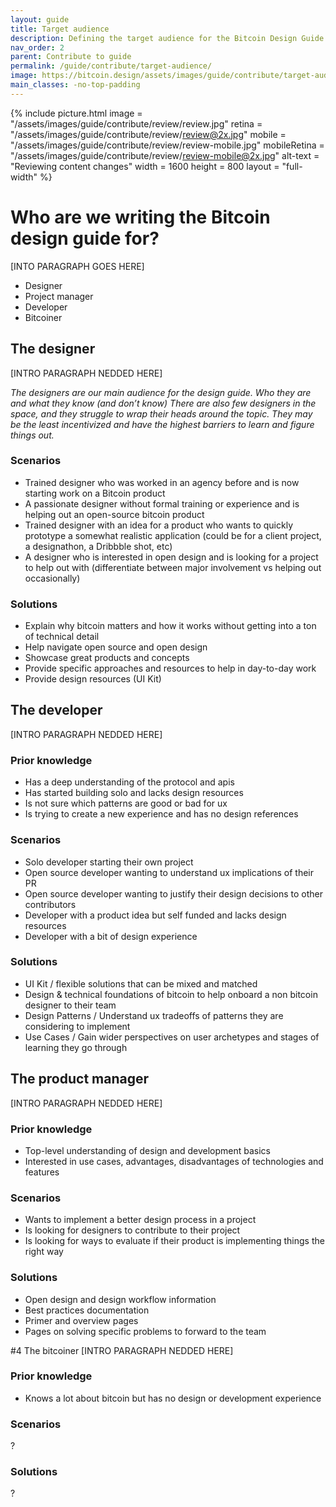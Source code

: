 ```yaml
---
layout: guide
title: Target audience
description: Defining the target audience for the Bitcoin Design Guide
nav_order: 2
parent: Contribute to guide
permalink: /guide/contribute/target-audience/
image: https://bitcoin.design/assets/images/guide/contribute/target-audience/target-audience-preview.jpg
main_classes: -no-top-padding
---
```


{% include picture.html
   image = "/assets/images/guide/contribute/review/review.jpg"
   retina = "/assets/images/guide/contribute/review/review@2x.jpg"
   mobile = "/assets/images/guide/contribute/review/review-mobile.jpg"
   mobileRetina = "/assets/images/guide/contribute/review/review-mobile@2x.jpg"
   alt-text = "Reviewing content changes"
   width = 1600
   height = 800
   layout = "full-width"
%}

# Who are we writing the Bitcoin design guide for?

[INTO PARAGRAPH GOES HERE]

- Designer
- Project manager
- Developer
- Bitcoiner

## The designer
[INTRO PARAGRAPH NEDDED HERE]

*The designers are our main audience for the design guide.
Who they are and what they know (and don’t know) There are also few designers in the space, and they struggle to wrap their heads around the topic. They may be the least incentivized and have the highest barriers to learn and figure things out.*

### Scenarios

- Trained designer who was worked in an agency before and is now starting work on a Bitcoin product
- A passionate designer without formal training or experience and is helping out an open-source bitcoin product
- Trained designer with an idea for a product who wants to quickly prototype a somewhat realistic application (could be for a client project, a designathon, a Dribbble shot, etc)
- A designer who is interested in open design and is looking for a project to help out with (differentiate between major involvement vs helping out occasionally)

### Solutions

- Explain why bitcoin matters and how it works without getting into a ton of technical detail
- Help navigate open source and open design
- Showcase great products and concepts
- Provide specific approaches and resources to help in day-to-day work
- Provide design resources (UI Kit)

## The developer
[INTRO PARAGRAPH NEDDED HERE]

### Prior knowledge

- Has a deep understanding of the protocol and apis
- Has started building solo and lacks design resources
- Is not sure which patterns are good or bad for ux
- Is trying to create a new experience and has no design references

### Scenarios

- Solo developer starting their own project
- Open source developer wanting to understand ux implications of their PR
- Open source developer wanting to justify their design decisions to other contributors
- Developer with a product idea but self funded and lacks design resources
- Developer with a bit of design experience

### Solutions

- UI Kit / flexible solutions that can be mixed and matched
- Design & technical foundations of bitcoin to help onboard a non bitcoin designer to their team
- Design Patterns / Understand ux tradeoffs of patterns they are considering to implement
- Use Cases / Gain wider perspectives on user archetypes and stages of learning they go through

## The product manager
[INTRO PARAGRAPH NEDDED HERE]

### Prior knowledge
- Top-level understanding of design and development basics
- Interested in use cases, advantages, disadvantages of technologies and features

### Scenarios
- Wants to implement a better design process in a project
- Is looking for designers to contribute to their project
- Is looking for ways to evaluate if their product is implementing things the right way

### Solutions

- Open design and design workflow information
- Best practices documentation
- Primer and overview pages
- Pages on solving specific problems to forward to the team

#4 The bitcoiner
[INTRO PARAGRAPH NEDDED HERE]

### Prior knowledge
- Knows a lot about bitcoin but has no design or development experience

### Scenarios
?
### Solutions
?
